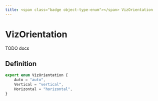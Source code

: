 ```yaml
---
title: <span class="badge object-type-enum"></span> VizOrientation
---
```

# <span class="badge object-type-enum"></span> VizOrientation

TODO docs

## Definition

```typescript
export enum VizOrientation {
	Auto = "auto",
	Vertical = "vertical",
	Horizontal = "horizontal",
}

```
